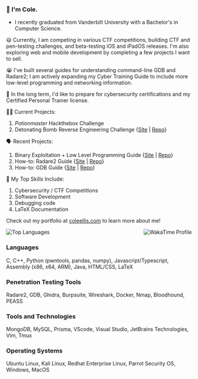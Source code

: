### 👋 I'm Cole.
- I recently graduated from Vanderbilt University with a Bachelor's in Computer Science.

😃 Currently, I am competing in various CTF competitions, building CTF and pen-testing challenges, and beta-testing iOS and iPadOS releases. I'm also exploring web and mobile development by completing a few projects I want to sell.

😭 I've built several guides for understanding command-line GDB and Radare2; I am actively expanding my Cyber Training Guide to include more low-level programming and networking information.

🤔 In the long term, I'd like to prepare for cybersecurity certifications and my Certified Personal Trainer license.

🧑‍💻 Current Projects:
1. _Potionmaster_ Hackthebox Challenge
2. Detonating Bomb Reverse Engineering Challenge {[Site](https://pte-bomb.vercel.app) | [Repo](https://github.com/coleellis/pte-bomb)}

🗣️ Recent Projects:
1. Binary Exploitation + Low Level Programming Guide {[Site](https://cyber.coleellis.com) | [Repo](https://github.com/coleellis/cybertraining)}
2. How-to: Radare2 Guide {[Site](https://r2.coleellis.com) | [Repo](https://github.com/coleellis/howtoradare2)}
3. How-to: GDB Guide {[Site](https://gdb.coleellis.com) | [Repo](https://github.com/coleellis/howto-gdb)}

🌱 My Top Skills Include:
1. Cybersecurity / CTF Competitions
2. Software Development
3. Debugging code
4. LaTeX Documentation

Check out my portfolio at [coleellis.com](https://coleellis.com/) to learn more about me!

<div style="display:flex; justify-content:space-between; align-items:center;">
<img style="max-width: 35%" src="https://github-readme-stats-delta-two-75.vercel.app/api/top-langs/?username=thecae&hide=html,css&layout=donut-vertical&theme=tokyonight" alt="Top Languages" />
<img style="max-width: 55%" src="https://github-readme-stats-delta-two-75.vercel.app/api/wakatime/?username=thecae&theme=tokyonight&layout=compact&hide=markdown,bash" alt="WakaTime Profile">
</div>

### Languages
C, C++, Python (pwntools, pandas, numpy), Javascript/Typescript, Assembly (x86, x64, ARM), Java, HTML/CSS, LaTeX

### Penetration Testing Tools
Radare2, GDB, Ghidra, Burpsuite, Wireshark, Docker, Nmap, Bloodhound, PEASS

### Tools and Technologies
MongoDB, MySQL, Prisma, VScode, Visual Studio, JetBrains Technologies, Vim, Tmux

### Operating Systems
Ubuntu Linux, Kali Linux, Redhat Enterprise Linux, Parrot Security OS, Windows, MacOS
